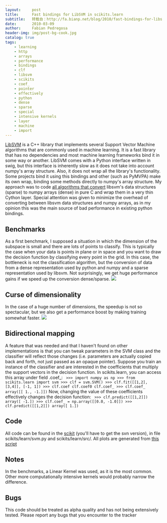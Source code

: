 ```yaml
---
layout:     post
title:      Fast bindings for LibSVM in scikits.learn
subtitle:   转载自：http://fa.bianp.net/blog/2010/fast-bindings-for-libsvm-in-scikitslearn/
date:       2010-03-09
author:     Fabian Pedregosa
header-img: img/post-bg-cook.jpg
catalog: true
tags:
    - learning
    - http
    - arrays
    - performance
    - bindings
    - clf
    - libsvm
    - scikits
    - coef_
    - pointer
    - effectively
    - python
    - dense
    - sparse
    - special
    - intensive kernels
    - layer
    - machine
    - import
---
```


[LibSVM](http://www.csie.ntu.edu.tw/~cjlin/libsvm) is a C++ library that implements several Support Vector
Machine algorithms that are commonly used in machine learning. It is a
fast library that has no dependencies and most machine learning
frameworks bind it in some way or another. LibSVM comes with a Python
interface written in swig, but this interface is inherently slow as it
does not take into account numpy's array structure. Also, it does not
wrap all the library's functionality. Some projects bind it using this
bindings and other (such as PyMVPA) make its own wrap, binding some
methods directly to numpy's array structure. My approach was to code
[all algorithms that convert](http://github.com/fseoane/scikit-learn/blob/master/scikits/learn/src/libsvm_helper.c) libsvm's data structures (sparse) to
numpy arrays (dense) in pure C and wrap them in a very thin Cython
layer. Special attention was given to minimize the overhead of
converting between libsvm data structures and numpy arrays, as in my
opinion this was the main source of bad performance in existing python
bindings.

## Benchmarks

As a first benchmark, I supposed a situation in which the dimension of
the subspace is small and there are lots of points to classify. This is
typically the case when your data is points in plane or in space and you
want to draw the decision function by classifying every point in the
grid. In this case, the bottleneck is not the classification algorithm,
but the conversion of data from a dense representation used by python
and numpy and a sparse representation used by libsvm. Not surprisingly,
we get huge performance gains if we speed up the conversion
dense/sparse.
![](http://farm3.static.flickr.com/2745/4419953422_068e443a75.jpg)


## Curse of dimensionality

In the case of a huge number of dimensions, the speedup is not so
spectacular, but we also get a performance boost by making training
somewhat faster.
![](http://farm3.static.flickr.com/2696/4419195551_cee4aed9cf.jpg)


## Bidirectional mapping

A feature that was needed and that I haven't found on other
implementations is that you can tweak parameters in the SVM class and
the classifier will reflect those changes (i.e. parameters are actually
copied back and forth, not just passed as an opaque pointer). Suppose
you train an instance of the classifier and are interested in the
coefficients that multiply the support vectors in the decision function.
In scikits.learn, you can access this array under field .coef_:
`` >>> import numpy as np >>> from scikits.learn import svm >>> clf = svm.SVM() >>> clf.fit([[1,2], [3,4]], [-1, 1]) >>> clf.coef clf.coef0 clf.coef_ >>> clf.coef_ array([[ 1., -1.]])``
Now, changing the value of these coefficients effectively changes the
decision function:
`` >>> clf.predict([[1,2]]) array([ -1.]) >>> clf.coef_ = np.array([[0.0, -1.0]]) >>> clf.predict([[1,2]]) array([ 1.])``

## Code

All code can be found in the [scikit](http://scikit-learn.sf.net/.) (you'll have to get the svn
version), in file scikits/learn/svm.py and scikits/learn/src/. All plots
are generated from [this script](http://github.com/fseoane/scikit-learn/tree/master/scikits/learn/benchmarks/bench_svm.py)

## Notes

In the benchmarks, a Linear Kernel was used, as it is the most common.
Other more computationally intensive kernels would probably narrow the
difference.

## Bugs

This code should be treated as alpha quality and has not being
extensively tested. Please report any bugs that you encounter to the
tracker
